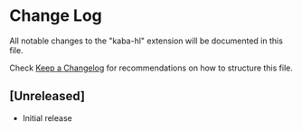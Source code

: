 # Change Log

All notable changes to the "kaba-hl" extension will be documented in this file.

Check [Keep a Changelog](http://keepachangelog.com/) for recommendations on how to structure this file.

## [Unreleased]

- Initial release
